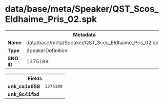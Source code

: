 <h1>data/base/meta/Speaker/QST_Scos_Eldhaime_Pris_02.spk</h1><table><tr><th colspan="100%">Metadata</th></tr><tr><td><b>Name</b></td><td>data/base/meta/Speaker/QST_Scos_Eldhaime_Pris_02.spk</td></tr><tr><td><b>Type</b></td><td>SpeakerDefinition</td></tr><tr><td><b>SNO ID</b></td><td>1375189</td></tr></table>

<table><tr><th colspan="100%">Fields</th></tr><tr><td><b>unk_ca1a658</b></td><td><code>1375189</code></td></tr><tr><td><b>unk_8c41fbd</b></td><td></td></tr></table>


